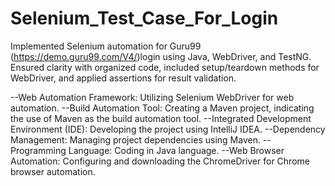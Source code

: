 # Selenium_Test_Case_For_Login
Implemented Selenium automation for Guru99 (https://demo.guru99.com/V4/)login using Java, WebDriver, and TestNG.
Ensured clarity with organized code, included setup/teardown methods for WebDriver, and applied assertions for result validation.

--Web Automation Framework: Utilizing Selenium WebDriver for web automation.
--Build Automation Tool: Creating a Maven project, indicating the use of Maven as the build automation tool.
--Integrated Development Environment (IDE): Developing the project using IntelliJ IDEA.
--Dependency Management: Managing project dependencies using Maven.
--Programming Language: Coding in Java language.
--Web Browser Automation: Configuring and downloading the ChromeDriver for Chrome browser automation.

